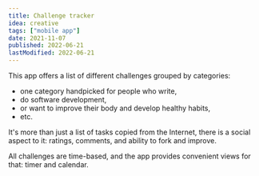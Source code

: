 ```yaml
---
title: Challenge tracker
idea: creative
tags: ["mobile app"]
date: 2021-11-07
published: 2022-06-21
lastModified: 2022-06-21
---
```


This app offers a list of different challenges grouped by categories:

- one category handpicked for people who write,
- do software development,
- or want to improve their body and develop healthy habits,
- etc.

It's more than just a list of tasks copied from the Internet, there is a social aspect to it: ratings, comments, and ability to fork and improve.

All challenges are time-based, and the app provides convenient views for that: timer and calendar.